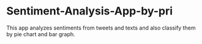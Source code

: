 # Sentiment-Analysis-App-by-pri
This app analyzes sentiments from tweets and texts and also classify them by pie chart and bar graph.

